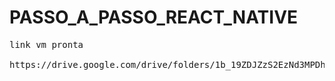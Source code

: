 # PASSO_A_PASSO_REACT_NATIVE

<pre>
link vm pronta

https://drive.google.com/drive/folders/1b_19ZDJZzS2EzNd3MPDhU5yfx4RB5DRL?usp=sharing

</pre>
